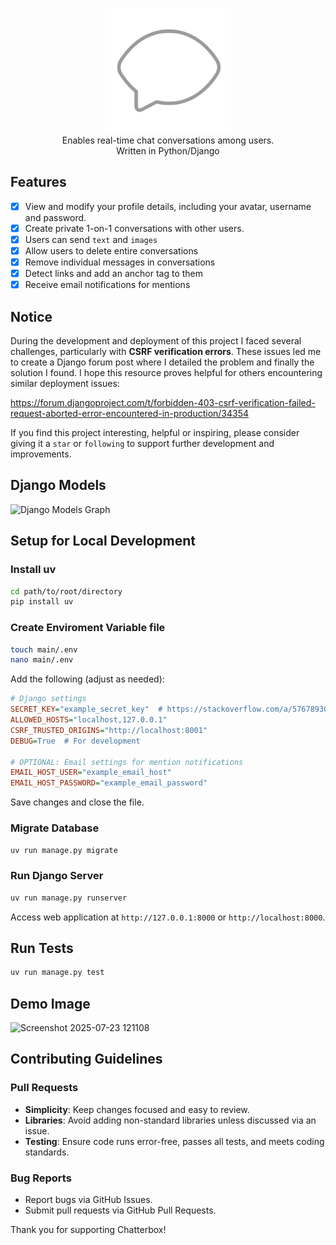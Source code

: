 <p align="center">
    <img src="chatterbox/static/favicon.png" width="200" alt="Logo Icon"/><br>
    Enables real-time chat conversations among users.<br>
    Written in Python/Django
</p>

## Features

- [X] View and modify your profile details, including your avatar, username and password.
- [X] Create private 1-on-1 conversations with other users.
- [X] Users can send `text` and `images`
- [X] Allow users to delete entire conversations
- [X] Remove individual messages in conversations
- [x] Detect links and add an anchor tag to them
- [X] Receive email notifications for mentions

## Notice

During the development and deployment of this project I faced several challenges, particularly with **CSRF verification errors**. These issues led me to create a Django forum post where I detailed the problem and finally the solution I found. I hope this resource proves helpful for others encountering similar deployment issues:

<https://forum.djangoproject.com/t/forbidden-403-csrf-verification-failed-request-aborted-error-encountered-in-production/34354>

If you find this project interesting, helpful or inspiring, please consider giving it a `star` or `following` to support further development and improvements.

## Django Models

![Django Models Graph](https://github.com/user-attachments/assets/3e8d8f5a-7d23-496d-bf96-b6606ea045cc)

## Setup for Local Development

### Install uv

```bash
cd path/to/root/directory
pip install uv
```

### Create Enviroment Variable file

```bash
touch main/.env
nano main/.env
```

Add the following (adjust as needed):

```ini
# Django settings
SECRET_KEY="example_secret_key"  # https://stackoverflow.com/a/57678930
ALLOWED_HOSTS="localhost,127.0.0.1"
CSRF_TRUSTED_ORIGINS="http://localhost:8001"
DEBUG=True  # For development

# OPTIONAL: Email settings for mention notifications
EMAIL_HOST_USER="example_email_host"
EMAIL_HOST_PASSWORD="example_email_password"
```

Save changes and close the file.

### Migrate Database

```bash
uv run manage.py migrate
```

### Run Django Server

```bash
uv run manage.py runserver
```

Access web application at `http://127.0.0.1:8000` or `http://localhost:8000`.

## Run Tests

```bash
uv run manage.py test
```

## Demo Image

![Screenshot 2025-07-23 121108](https://github.com/user-attachments/assets/425d0fd7-93d7-48c9-8c3b-5f2f631ee74f)

## Contributing Guidelines

### Pull Requests

- **Simplicity**: Keep changes focused and easy to review.
- **Libraries**: Avoid adding non-standard libraries unless discussed via an issue.
- **Testing**: Ensure code runs error-free, passes all tests, and meets coding standards.

### Bug Reports

- Report bugs via GitHub Issues.
- Submit pull requests via GitHub Pull Requests.

Thank you for supporting Chatterbox!
